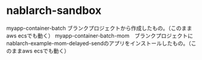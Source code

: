 # nablarch-sandbox

myapp-container-batch ブランクプロジェクトから作成したもの。（このままaws ecsでも動く）
myapp-container-batch-mom　ブランクプロジェクトにnablarch-example-mom-delayed-sendのアプリをインストールしたもの。（このままaws ecsでも動く）